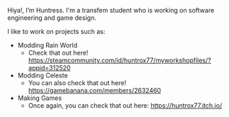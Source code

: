 Hiya!, I’m Huntress.
I'm a transfem student who is working on software engineering and game design.

I like to work on projects such as:
- Modding Rain World
  - Check that out here! https://steamcommunity.com/id/huntrox77/myworkshopfiles/?appid=312520
- Modding Celeste
  - You can also check that out here! https://gamebanana.com/members/2632460
- Making Games
  - Once again, you can check that out here: https://huntrox77.itch.io/ 

<!---
Huntrox77/Huntrox77 is a ✨ special ✨ repository because its `README.md` (this file) appears on your GitHub profile.
You can click the Preview link to take a look at your changes.
--->
